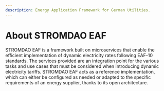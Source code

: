 ```yaml
---
description: Energy Application Framework for German Utilities.
---
```


# About STROMDAO EAF

STROMDAO EAF is a framework built on microservices that enable the efficient implementation of dynamic electricity rates following EAF-10 standards. The services provided are an integration point for the various tasks and use cases that must be considered when introducing dynamic electricity tariffs. STROMDAO EAF acts as a reference implementation, which can either be configured as needed or adapted to the specific requirements of an energy supplier, thanks to its open architecture.
